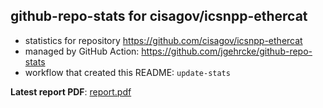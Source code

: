 ## github-repo-stats for cisagov/icsnpp-ethercat

- statistics for repository https://github.com/cisagov/icsnpp-ethercat
- managed by GitHub Action: https://github.com/jgehrcke/github-repo-stats
- workflow that created this README: `update-stats`

**Latest report PDF**: [report.pdf](https://github.com/idaholab/repository-statistics/raw/main/cisagov/icsnpp-ethercat/latest-report/report.pdf)


